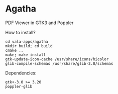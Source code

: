 Agatha
=======

PDF Viewer in GTK3 and Poppler

How to install?
````
cd vala-apps/agatha
mkdir build; cd build
cmake ..
make; make install
gtk-update-icon-cache /usr/share/icons/hicolor
glib-compile-schemas /usr/share/glib-2.0/schemas
````
Dependencies:
````
gtk+-3.0 >= 3.20
poppler-glib
````
